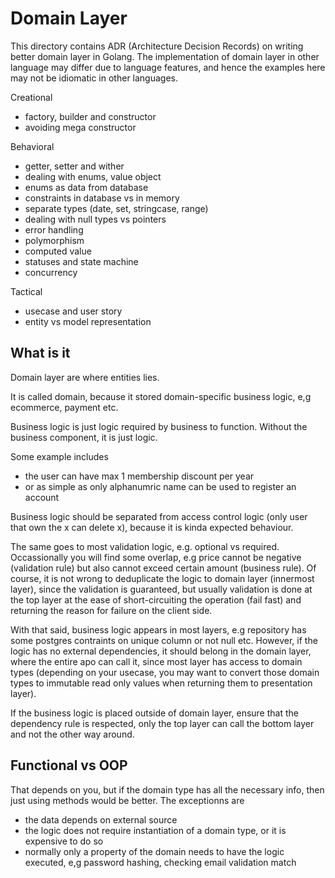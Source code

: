 # Domain Layer

This directory contains ADR (Architecture Decision Records) on writing better domain layer in Golang. The implementation of domain layer in other language may differ due to language features, and hence the examples here may not be idiomatic in other languages.


Creational
- factory, builder and constructor
- avoiding mega constructor

Behavioral
- getter, setter and wither
- dealing with enums, value object
- enums as data from database
- constraints in database vs in memory
- separate types (date, set, stringcase, range)
- dealing with null types vs pointers
- error handling
- polymorphism
- computed value
- statuses and state machine
- concurrency

Tactical
- usecase and user story
- entity vs model representation

## What is it

Domain layer are where entities lies.

It is called domain, because it stored domain-specific business logic, e,g ecommerce, payment etc.

Business logic is just logic required by business to function. Without the business component, it is just logic.

Some example includes 
- the user can have max 1 membership discount per year
- or as simple as only alphanumric name can be used to register an account

Business logic should be separated from access control logic (only user that own the x can delete x), because it is kinda expected behaviour.

The same goes to most validation logic, e.g. optional vs required. Occassionally you will find some overlap, e.g price cannot be negative (validation rule) but also cannot exceed certain amount (business rule). Of course, it is not wrong to deduplicate the logic to domain layer (innermost layer), since the validation is guaranteed, but usually validation is done at the top layer at the ease of short-circuiting the operation (fail fast) and returning the reason for failure on the client side.

With that said, business logic appears in most layers, e.g repository has some postgres contraints on unique column or not null etc. However, if the logic has no external dependencies, it should belong in the domain layer, where the entire apo can call it, since most layer has access to domain types (depending on your usecase, you may want to convert those domain types to immutable read only values when returning them to presentation layer).

If the business logic is placed outside of domain layer, ensure that the dependency rule is respected, only the top layer can call the bottom layer and not the other way around.


## Functional vs OOP

That depends on you, but if the domain type has all the necessary info, then just using methods would be better. The exceptionns are
- the data depends on external source
- the logic does not require instantiation of a domain type, or it is expensive to do so
- normally only a property of the domain needs to have the logic executed, e,g password hashing, checking email validation match


